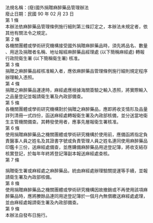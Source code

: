 法規名稱：(廢)國外捐贈麻醉藥品管理辦法  
廢止日期：民國 90 年 02 月 23 日  
第 1 條  
本辦法依麻醉藥品管理條例施行細則第三條訂定之，本辦法未規定者，依  
其他有關法令之規定。  
第 2 條  
各機關團體或學術研究機構接受國外捐贈麻醉藥品時，須先將品名、數量  
、用途及捐贈者名稱、地址報經麻醉藥品經理處 (以下簡稱麻經處) 轉報  
行政院衛生署 (以下簡稱衛生署) 核准。  
第 3 條  
捐贈之麻醉藥品經核准輸入者，應依麻醉藥品管理條例施行細則規定程序  
辦理輸入憑照。  
第 4 條  
捐贈之麻醉藥品運達時，麻經處應根據海關簽驗之輸入憑照，將實際輸入  
之品量登記並報請衛生署及內政部備查。  
第 5 條  
各機關團體或學術研究機構對於捐贈之麻醉藥品，應即將收支情形及品量  
詳列清冊一式四份，函送麻經處轉報衛生署及內政部核備，並分送當地衛  
生主管機關備查。其轉發使用者，應事先層報衛生署核准。  
第 6 條  
使用捐贈麻醉藥品之機關團體或學術研究機構於使用前，應備函將指定負  
責醫事人員之姓名及其證書字號或負責管理人員之姓名連同使用麻醉藥品  
印鑑卡三份，送麻經處備查，並應購備麻醉藥品用途登記簿，將收支結存  
核實登記，於每年年終將登記簿副本報送麻經處查核。  
第 7 條  


捐贈衛生署或麻經處之麻醉藥品，統由麻經處辦理驗關提運等手續，並報  
請衛生署及內政部核備。  
第 8 條  
使用捐贈麻醉藥品之機關團體或學術研究機構因故撤銷或不再使用該項麻  
醉藥品時，應將賸餘品連同用途登記簿於一個月內無償繳送麻經處處理，  
並由麻經處報請衛生署及內政部備查。  
第 9 條  
本辦法自發布日施行。  


